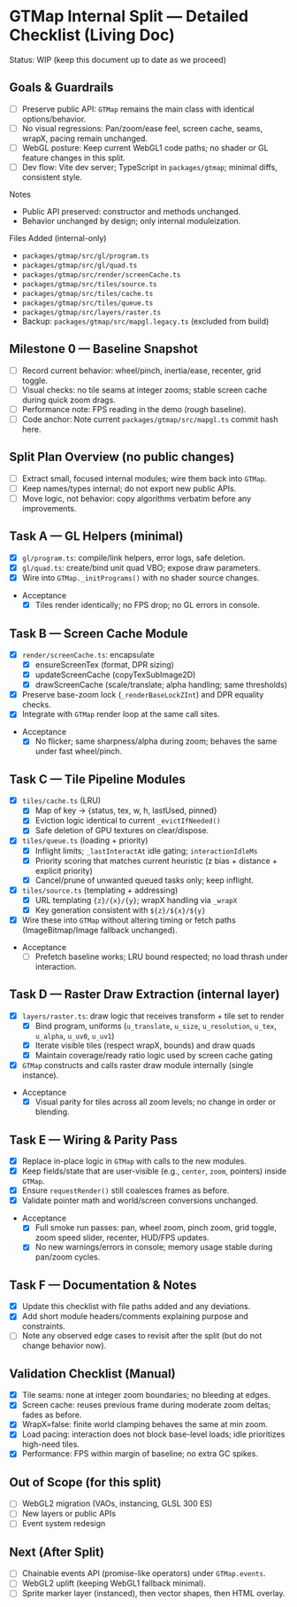 # GTMap Internal Split — Detailed Checklist (Living Doc)

Status: WIP (keep this document up to date as we proceed)

## Goals & Guardrails

- [ ] Preserve public API: `GTMap` remains the main class with identical options/behavior.
- [ ] No visual regressions: Pan/zoom/ease feel, screen cache, seams, wrapX, pacing remain unchanged.
- [ ] WebGL posture: Keep current WebGL1 code paths; no shader or GL feature changes in this split.
- [ ] Dev flow: Vite dev server; TypeScript in `packages/gtmap`; minimal diffs, consistent style.

Notes

- Public API preserved: constructor and methods unchanged.
- Behavior unchanged by design; only internal moduleization.

Files Added (internal-only)

- `packages/gtmap/src/gl/program.ts`
- `packages/gtmap/src/gl/quad.ts`
- `packages/gtmap/src/render/screenCache.ts`
- `packages/gtmap/src/tiles/source.ts`
- `packages/gtmap/src/tiles/cache.ts`
- `packages/gtmap/src/tiles/queue.ts`
- `packages/gtmap/src/layers/raster.ts`
- Backup: `packages/gtmap/src/mapgl.legacy.ts` (excluded from build)

## Milestone 0 — Baseline Snapshot

- [ ] Record current behavior: wheel/pinch, inertia/ease, recenter, grid toggle.
- [ ] Visual checks: no tile seams at integer zooms; stable screen cache during quick zoom drags.
- [ ] Performance note: FPS reading in the demo (rough baseline).
- [ ] Code anchor: Note current `packages/gtmap/src/mapgl.ts` commit hash here.

## Split Plan Overview (no public changes)

- [ ] Extract small, focused internal modules; wire them back into `GTMap`.
- [ ] Keep names/types internal; do not export new public APIs.
- [ ] Move logic, not behavior: copy algorithms verbatim before any improvements.

## Task A — GL Helpers (minimal)

- [x] `gl/program.ts`: compile/link helpers, error logs, safe deletion.
- [x] `gl/quad.ts`: create/bind unit quad VBO; expose draw parameters.
- [x] Wire into `GTMap._initPrograms()` with no shader source changes.
- Acceptance
  - [x] Tiles render identically; no FPS drop; no GL errors in console.

## Task B — Screen Cache Module

- [x] `render/screenCache.ts`: encapsulate
  - [x] ensureScreenTex (format, DPR sizing)
  - [x] updateScreenCache (copyTexSubImage2D)
  - [x] drawScreenCache (scale/translate; alpha handling; same thresholds)
- [x] Preserve base-zoom lock (`_renderBaseLockZInt`) and DPR equality checks.
- [x] Integrate with `GTMap` render loop at the same call sites.
- Acceptance
  - [x] No flicker; same sharpness/alpha during zoom; behaves the same under fast wheel/pinch.

## Task C — Tile Pipeline Modules

- [x] `tiles/cache.ts` (LRU)
  - [x] Map of key → {status, tex, w, h, lastUsed, pinned}
  - [x] Eviction logic identical to current `_evictIfNeeded()`
  - [x] Safe deletion of GPU textures on clear/dispose.
- [x] `tiles/queue.ts` (loading + priority)
  - [x] Inflight limits; `_lastInteractAt` idle gating; `interactionIdleMs`
  - [x] Priority scoring that matches current heuristic (z bias + distance + explicit priority)
  - [x] Cancel/prune of unwanted queued tasks only; keep inflight.
- [x] `tiles/source.ts` (templating + addressing)
  - [x] URL templating `{z}/{x}/{y}`; wrapX handling via `_wrapX`
  - [x] Key generation consistent with `${z}/${x}/${y}`
- [x] Wire these into `GTMap` without altering timing or fetch paths (ImageBitmap/Image fallback unchanged).
- Acceptance
  - [ ] Prefetch baseline works; LRU bound respected; no load thrash under interaction.

## Task D — Raster Draw Extraction (internal layer)

- [x] `layers/raster.ts`: draw logic that receives transform + tile set to render
  - [x] Bind program, uniforms (`u_translate`, `u_size`, `u_resolution`, `u_tex`, `u_alpha`, `u_uv0`, `u_uv1`)
  - [x] Iterate visible tiles (respect wrapX, bounds) and draw quads
  - [x] Maintain coverage/ready ratio logic used by screen cache gating
- [x] `GTMap` constructs and calls raster draw module internally (single instance).
- Acceptance
  - [x] Visual parity for tiles across all zoom levels; no change in order or blending.

## Task E — Wiring & Parity Pass

- [x] Replace in-place logic in `GTMap` with calls to the new modules.
- [x] Keep fields/state that are user-visible (e.g., `center`, `zoom`, pointers) inside `GTMap`.
- [x] Ensure `requestRender()` still coalesces frames as before.
- [x] Validate pointer math and world/screen conversions unchanged.
- Acceptance
  - [x] Full smoke run passes: pan, wheel zoom, pinch zoom, grid toggle, zoom speed slider, recenter, HUD/FPS updates.
  - [x] No new warnings/errors in console; memory usage stable during pan/zoom cycles.

## Task F — Documentation & Notes

- [x] Update this checklist with file paths added and any deviations.
- [x] Add short module headers/comments explaining purpose and constraints.
- [ ] Note any observed edge cases to revisit after the split (but do not change behavior now).

## Validation Checklist (Manual)

- [x] Tile seams: none at integer zoom boundaries; no bleeding at edges.
- [x] Screen cache: reuses previous frame during moderate zoom deltas; fades as before.
- [x] WrapX=false: finite world clamping behaves the same at min zoom.
- [x] Load pacing: interaction does not block base-level loads; idle prioritizes high-need tiles.
- [x] Performance: FPS within margin of baseline; no extra GC spikes.

## Out of Scope (for this split)

- [ ] WebGL2 migration (VAOs, instancing, GLSL 300 ES)
- [ ] New layers or public APIs
- [ ] Event system redesign

## Next (After Split)

- [ ] Chainable events API (promise-like operators) under `GTMap.events`.
- [ ] WebGL2 uplift (keeping WebGL1 fallback minimal).
- [ ] Sprite marker layer (instanced), then vector shapes, then HTML overlay.
